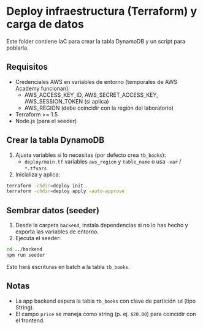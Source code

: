 # Deploy infraestructura (Terraform) y carga de datos

Este folder contiene IaC para crear la tabla DynamoDB y un script para poblarla.

## Requisitos
- Credenciales AWS en variables de entorno (temporales de AWS Academy funcionan):
  - AWS_ACCESS_KEY_ID, AWS_SECRET_ACCESS_KEY, AWS_SESSION_TOKEN (si aplica)
  - AWS_REGION (debe coincidir con la región del laboratorio)
- Terraform >= 1.5
- Node.js (para el seeder)

## Crear la tabla DynamoDB
1. Ajusta variables si lo necesitas (por defecto crea `tb_books`):
   - `deploy/main.tf` variables `aws_region` y `table_name` o usa `-var` / `*.tfvars`
2. Inicializa y aplica:

```sh
terraform -chdir=deploy init
terraform -chdir=deploy apply -auto-approve
```

## Sembrar datos (seeder)
1. Desde la carpeta `backend`, instala dependencias si no lo has hecho y exporta las variables de entorno.
2. Ejecuta el seeder:

```sh
cd ../backend
npm run seeder
```

Esto hará escrituras en batch a la tabla `tb_books`.

## Notas
- La app backend espera la tabla `tb_books` con clave de partición `id` (tipo String).
- El campo `price` se maneja como string (p. ej. `$20.00`) para coincidir con el frontend.
